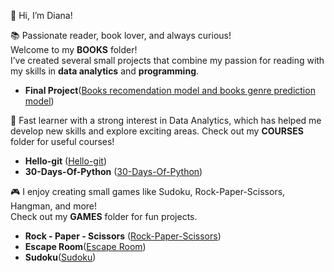 👋 Hi, I’m Diana!  

📚 Passionate reader, book lover, and always curious!  
Welcome to my **BOOKS** folder!   
I’ve created several small projects that combine my passion for reading with my skills in **data analytics** and **programming**.
- **Final Project**([Books recomendation model and books genre prediction model](https://github.com/DianaMPaun/BOOKS/tree/main/FINAL-PROJECT))


🚀 Fast learner with a strong interest in Data Analytics, which has helped me develop new skills and explore exciting areas.
Check out my **COURSES** folder for useful courses!
- **Hello-git** ([Hello-git](https://github.com/DianaMPaun/hello-git))
- **30-Days-Of-Python** ([30-Days-Of-Python](https://github.com/DianaMPaun/30-Days-Of-Python))

🎮 I enjoy creating small games like Sudoku, Rock-Paper-Scissors, Hangman, and more!  
Check out my **GAMES** folder for fun projects.
- **Rock - Paper - Scissors** ([Rock-Paper-Scissors](https://github.com/DianaMPaun/GAMES/tree/main/Scissors-Paper-Rock))
- **Escape Room**([Escape Room](https://github.com/DianaMPaun/GAMES/tree/main/Escape%20Room))
- **Sudoku**([Sudoku](https://github.com/DianaMPaun/GAMES/tree/main/Sudoku))

